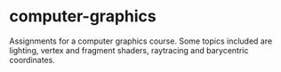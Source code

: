 # computer-graphics

Assignments for a computer graphics course. Some topics included are lighting, vertex and fragment shaders, raytracing
and barycentric coordinates.
